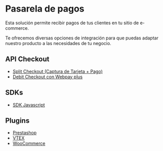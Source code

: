 # Pasarela de pagos

Esta solución permite recibir pagos de tus clientes en tu sitio de e-commerce. 

Te ofrecemos diversas opciones de integración para que puedas adaptar nuestro producto a las necesidades de tu negocio.

## API Checkout
  - [Split Checkout (Captura de Tarjeta + Pago)](api-tokenizacion-pago/introduction.md)
  - [Debit Checkout con Webpay plus](transbank-webpay/introduction.md)
  
## SDKs
  - [SDK Javascript](https://github.com/Peinau/peinau-javascript/blob/master/README.md)
  
## Plugins
  - [Prestashop](../../../../../peinau-plugin-prestashop/blob/master/README.md)
  - [VTEX](plugins/vtex/introduction.md)
  - [WooCommerce](plugins/woocommerce/introduction.md)

